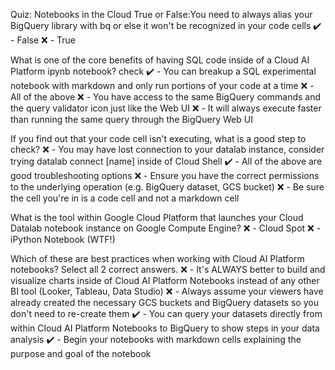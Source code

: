 Quiz: Notebooks in the Cloud
True or False:You need to always alias your BigQuery library with bq or else it won't be recognized in your code cells
✔️ - False
❌ - True

What is one of the core benefits of having SQL code inside of a Cloud AI Platform ipynb notebook?
check
✔️ - You can breakup a SQL experimental notebook with markdown and only run portions of your code at a time
❌ - All of the above
❌ - You have access to the same BigQuery commands and the query validator icon just like the Web UI
❌ - It will always execute faster than running the same query through the BigQuery Web UI

If you find out that your code cell isn't executing, what is a good step to check?
❌ - You may have lost connection to your datalab instance, consider trying datalab connect [name] inside of Cloud Shell
✔️ - All of the above are good troubleshooting options
❌ - Ensure you have the correct permissions to the underlying operation (e.g. BigQuery dataset, GCS bucket)
❌ - Be sure the cell you're in is a code cell and not a markdown cell

What is the tool within Google Cloud Platform that launches your Cloud Datalab notebook instance on Google Compute Engine?
❌ - Cloud Spot
❌ - iPython Notebook
(WTF!)

Which of these are best practices when working with Cloud AI Platform notebooks? Select all 2 correct answers.
❌ - It's ALWAYS better to build and visualize charts inside of Cloud AI Platform Notebooks instead of any other BI tool (Looker, Tableau, Data Studio)
❌ - Always assume your viewers have already created the necessary GCS buckets and BigQuery datasets so you don't need to re-create them
✔️ - You can query your datasets directly from within Cloud AI Platform Notebooks to BigQuery to show steps in your data analysis
✔️ - Begin your notebooks with markdown cells explaining the purpose and goal of the notebook